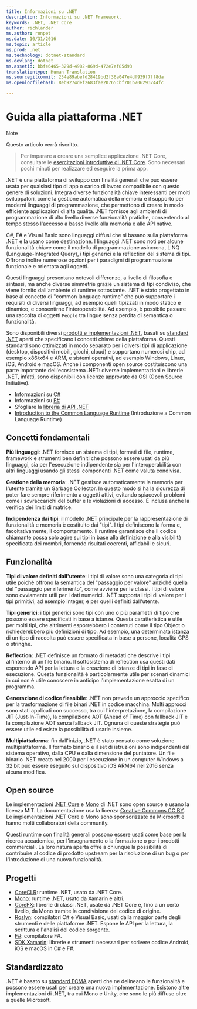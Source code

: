 ```yaml
---
title: Informazioni su .NET
description: Informazioni su .NET Framework.
keywords: .NET, .NET Core
author: richlander
ms.author: ronpet
ms.date: 10/31/2016
ms.topic: article
ms.prod: .net
ms.technology: dotnet-standard
ms.devlang: dotnet
ms.assetid: bbfe6465-329d-4982-869d-472e7ef85d93
translationtype: Human Translation
ms.sourcegitcommit: 254e89abefd28419bd2f36a047e4df939f7ff8da
ms.openlocfilehash: 8eb9274def2683fae20765cbf701b706293744fc

---
```


# <a name="net-platform-guide"></a>Guida alla piattaforma .NET

> [!NOTE]
Questo articolo verrà riscritto.

> Per imparare a creare una semplice applicazione .NET Core, consultare le [esercitazioni introduttive di .NET Core](../core/getting-started.md). Sono necessari pochi minuti per realizzare ed eseguire la prima app.

.NET è una piattaforma di sviluppo con finalità generali che può essere usata per qualsiasi tipo di app o carico di lavoro compatibile con questo genere di soluzioni. Integra diverse funzionalità chiave interessanti per molti sviluppatori, come la gestione automatica della memoria e il supporto per moderni linguaggi di programmazione, che permettono di creare in modo efficiente applicazioni di alta qualità. .NET fornisce agli ambienti di programmazione di alto livello diverse funzionalità pratiche, consentendo al tempo stesso l'accesso a basso livello alla memoria e alle API native.

C#, F# e Visual Basic sono linguaggi diffusi che si basano sulla piattaforma .NET e la usano come destinazione. I linguaggi .NET sono noti per alcune funzionalità chiave come il modello di programmazione asincrona, LINQ (Language-Integrated Query), i tipi generici e la reflection del sistema di tipi. Offrono inoltre numerose opzioni per i paradigmi di programmazione funzionale e orientata agli oggetti.

Questi linguaggi presentano notevoli differenze, a livello di filosofia e sintassi, ma anche diverse simmetrie grazie un sistema di tipi condiviso, che viene fornito dall'ambiente di runtime sottostante. .NET è stato progettato in base al concetto di "common language runtime" che può supportare i requisiti di diversi linguaggi, ad esempio quelli tipizzati in modo statico e dinamico, e consentirne l'interoperabilità. Ad esempio, è possibile passare una raccolta di oggetti `People` tra lingue senza perdita di semantica o funzionalità.

Sono disponibili diversi [prodotti e implementazioni .NET](components.md), basati su [standard .NET](https://github.com/dotnet/coreclr/blob/master/Documentation/project-docs/dotnet-standards.md) aperti che specificano i concetti chiave della piattaforma. Questi standard sono ottimizzati in modo separato per i diversi tipi di applicazione (desktop, dispositivi mobili, giochi, cloud) e supportano numerosi chip, ad esempio x86/x64 e ARM, e sistemi operativi, ad esempio Windows, Linux, iOS, Android e macOS. Anche i componenti open source costituiscono una parte importante dell'ecosistema .NET: diverse implementazioni e librerie .NET, infatti, sono disponibili con licenze approvate da OSI (Open Source Initiative).

- Informazioni su [C#](../csharp/index.md)
- Informazioni su [F#](../fsharp/index.md)
- Sfogliare la [libreria di API .NET](../../api/index.md)
- [Introduction to the Common Language Runtime](https://github.com/dotnet/coreclr/blob/master/Documentation/botr/intro-to-clr.md) (Introduzione a Common Language Runtime)

<a name="fundamentals"></a>Concetti fondamentali
------------

**Più linguaggi**: .NET fornisce un sistema di tipi, formati di file, runtime, framework e strumenti ben definiti che possono essere usati da più linguaggi, sia per l'esecuzione indipendente sia per l'interoperabilità con altri linguaggi usando gli stessi componenti .NET come valuta condivisa.

**Gestione della memoria**: .NET gestisce automaticamente la memoria per l'utente tramite un Garbage Collector. In questo modo si ha la sicurezza di poter fare sempre riferimento a oggetti attivi, evitando spiacevoli problemi come i sovraccarichi del buffer e le violazioni di accesso. È inclusa anche la verifica dei limiti di matrice.

**Indipendenza dai tipi**: il modello .NET principale per la rappresentazione di funzionalità e memoria è costituito dai "tipi". I tipi definiscono la forma e, facoltativamente, il comportamento. Il runtime garantisce che il codice chiamante possa solo agire sui tipi in base alla definizione e alla visibilità specificata dei membri, fornendo risultati coerenti, affidabili e sicuri.

<a name="features"></a>Funzionalità
--------

**Tipi di valore definiti dall'utente**: i tipi di valore sono una categoria di tipi utile poiché offrono la semantica del "passaggio per valore" anziché quella del "passaggio per riferimento", come avviene per le classi. I tipi di valore sono ovviamente utili per i dati numerici. .NET supporta i tipi di valore per i tipi primitivi, ad esempio integer, e per quelli definiti dall'utente.

**Tipi generici**: i tipi generici sono tipi con uno o più parametri di tipo che possono essere specificati in base a istanze. Questa caratteristica è utile per molti tipi, che altrimenti esporrebbero i contenuti come il tipo Object o richiederebbero più definizioni di tipo. Ad esempio, una determinata istanza di un tipo di raccolta può essere specificata in base a persone, località GPS o stringhe.

**Reflection**: .NET definisce un formato di metadati che descrive i tipi all'interno di un file binario. Il sottosistema di reflection usa questi dati esponendo API per la lettura e la creazione di istanze di tipi in fase di esecuzione. Questa funzionalità è particolarmente utile per scenari dinamici in cui non è utile conoscere in anticipo l'implementazione esatta di un programma.

**Generazione di codice flessibile**: .NET non prevede un approccio specifico per la trasformazione di file binari .NET in codice macchina. Molti approcci sono stati applicati con successo, tra cui l'interpretazione, la compilazione JIT (Just-In-Time), la compilazione AOT (Ahead of Time) con fallback JIT e la compilazione AOT senza fallback JIT. Ognuna di queste strategie può essere utile ed esiste la possibilità di usarle insieme.

**Multipiattaforma**: fin dall'inizio, .NET è stato pensato come soluzione multipiattaforma. Il formato binario e il set di istruzioni sono indipendenti dal sistema operativo, dalla CPU e dalla dimensione del puntatore. Un file binario .NET creato nel 2000 per l'esecuzione in un computer Windows a 32 bit può essere eseguito sul dispositivo iOS ARM64 nel 2016 senza alcuna modifica.

<a name="open-source"></a>Open source
-----------

Le implementazioni [.NET Core](https://github.com/dotnet/core) e [Mono](https://github.com/mono/mono) di .NET sono open source e usano la licenza MIT. La documentazione usa la licenza [Creative Commons CC BY](https://creativecommons.org/licenses/by/4.0/). Le implementazioni .NET Core e Mono sono sponsorizzate da Microsoft e hanno molti collaboratori della community. 

Questi runtime con finalità generali possono essere usati come base per la ricerca accademica, per l'insegnamento o la formazione o per i prodotti commerciali. La loro natura aperta offre a chiunque la possibilità di contribuire al codice di prodotto upstream per la risoluzione di un bug o per l'introduzione di una nuova funzionalità.

<a name="projects"></a>Progetti
--------

- [CoreCLR](https://github.com/dotnet/coreclr): runtime .NET, usato da .NET Core.
- [Mono](https://github.com/mono/mono): runtime .NET, usato da Xamarin e altri.
- [CoreFX](https://github.com/dotnet/coreclr): librerie di classi .NET, usate da .NET Core e, fino a un certo livello, da Mono tramite la condivisione del codice di origine.
- [Roslyn](https://github.com/dotnet/roslyn): compilatori C# e Visual Basic, usati dalla maggior parte degli strumenti e delle piattaforme .NET. Espone le API per la lettura, la scrittura e l'analisi del codice sorgente.
- [F#](https://github.com/microsoft/visualfsharp): compilatore F#.
- [SDK Xamarin](http://open.xamarin.com): librerie e strumenti necessari per scrivere codice Android, iOS e macOS in C# e F#.

<a name="standardized"></a>Standardizzato
------------

.NET è basato su [standard ECMA](https://github.com/dotnet/coreclr/blob/master/Documentation/project-docs/dotnet-standards.md) aperti che ne delineano le funzionalità e possono essere usati per creare una nuova implementazione. Esistono altre implementazioni di .NET, tra cui Mono e Unity, che sono le più diffuse oltre a quelle Microsoft.




<!--HONumber=Nov16_HO3-->


